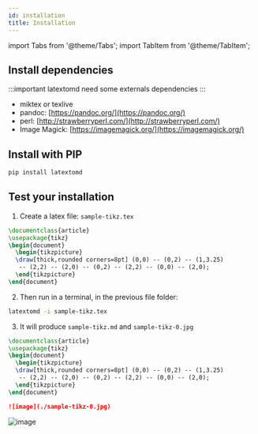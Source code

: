```yaml
---
id: installation
title: Installation
---
```


import Tabs from '@theme/Tabs';
import TabItem from '@theme/TabItem';

## Install dependencies

:::important
latextomd need some externals dependencies
:::

- miktex or texlive
- pandoc: [https://pandoc.org/](https://pandoc.org/)
- perl: [http://strawberryperl.com/](http://strawberryperl.com/)
- Image Magick: [https://imagemagick.org/](https://imagemagick.org/)

## Install with PIP

```bash
pip install latextomd
```

## Test your installation

1. Create a latex file: `sample-tikz.tex`

```latex
\documentclass{article}
\usepackage{tikz}
\begin{document}
  \begin{tikzpicture}
  \draw[thick,rounded corners=8pt] (0,0) -- (0,2) -- (1,3.25)
   -- (2,2) -- (2,0) -- (0,2) -- (2,2) -- (0,0) -- (2,0);
  \end{tikzpicture}
\end{document}
```

2. Then run in a terminal, in the previous file folder:

```bash
latextomd -i sample-tikz.tex
```

3. It will produce `sample-tikz.md` and `sample-tikz-0.jpg`



```latex
\documentclass{article}
\usepackage{tikz}
\begin{document}
  \begin{tikzpicture}
  \draw[thick,rounded corners=8pt] (0,0) -- (0,2) -- (1,3.25)
   -- (2,2) -- (2,0) -- (0,2) -- (2,2) -- (0,0) -- (2,0);
  \end{tikzpicture}
\end{document}
```



```md
![image](./sample-tikz-0.jpg)
```



![image](/assets/sample-tikz-0.jpg)
